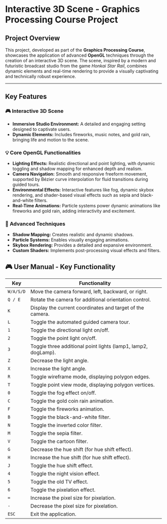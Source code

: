# Interactive 3D Scene - Graphics Processing Course Project

## Project Overview
This project, developed as part of the **Graphics Processing Course**, showcases the application of advanced **OpenGL** techniques through the creation of an interactive 3D scene. The scene, inspired by a modern and futuristic broadcast studio from the game *Honkai Star Rail*, combines dynamic elements and real-time rendering to provide a visually captivating and technically robust experience.

---

## Key Features

### 🎮 **Interactive 3D Scene**
- **Immersive Studio Environment:** A detailed and engaging setting designed to captivate users.
- **Dynamic Elements:** Includes fireworks, music notes, and gold rain, bringing life and motion to the scene.

### 💡 **Core OpenGL Functionalities**
- **Lighting Effects:** Realistic directional and point lighting, with dynamic toggling and shadow mapping for enhanced depth and realism.
- **Camera Navigation:** Smooth and responsive freeform movement, supported by Bézier curve interpolation for fluid transitions during guided tours.
- **Environmental Effects:** Interactive features like fog, dynamic skybox rendering, and shader-based visual effects such as sepia and black-and-white filters.
- **Real-Time Animations:** Particle systems power dynamic animations like fireworks and gold rain, adding interactivity and excitement.

### 🚀 **Advanced Techniques**
- **Shadow Mapping:** Creates realistic and dynamic shadows.
- **Particle Systems:** Enables visually engaging animations.
- **Skybox Rendering:** Provides a detailed and expansive environment.
- **Custom Shaders:** Implements post-processing visual effects and filters.

## 🎮 User Manual - Key Functionality

| Key | Functionality |
|-----|---------------|
| `W/A/S/D` | Move the camera forward, left, backward, or right. |
| `Q / E` | Rotate the camera for additional orientation control. |
| `K` | Display the current coordinates and target of the camera. |
| `L` | Toggle the automated guided camera tour. |
| `1` | Toggle the directional light on/off. |
| `2` | Toggle the point light on/off. |
| `3` | Toggle three additional point lights (lamp1, lamp2, dogLamp). |
| `Z` | Decrease the light angle. |
| `X` | Increase the light angle. |
| `R` | Toggle wireframe mode, displaying polygon edges. |
| `T` | Toggle point view mode, displaying polygon vertices. |
| `0` | Toggle the fog effect on/off. |
| `C` | Toggle the gold coin rain animation. |
| `F` | Toggle the fireworks animation. |
| `B` | Toggle the black-and-white filter. |
| `N` | Toggle the inverted color filter. |
| `M` | Toggle the sepia filter. |
| `V` | Toggle the cartoon filter. |
| `G` | Decrease the hue shift (for hue shift effect). |
| `H` | Increase the hue shift (for hue shift effect). |
| `J` | Toggle the hue shift effect. |
| `4` | Toggle the night vision effect. |
| `5` | Toggle the old TV effect. |
| `6` | Toggle the pixelation effect. |
| `=` | Increase the pixel size for pixelation. |
| `-` | Decrease the pixel size for pixelation. |
| `ESC` | Exit the application. |

